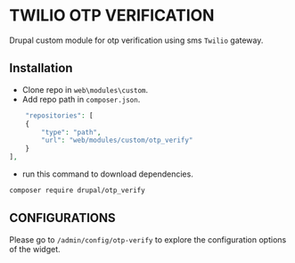 # TWILIO OTP VERIFICATION

Drupal custom module for otp verification using sms `Twilio` gateway.

## Installation

- Clone repo in `web\modules\custom`.
- Add repo path in `composer.json`.

```php
    "repositories": [
    {
        "type": "path",
        "url": "web/modules/custom/otp_verify"
    }
],
```

- run this command to download dependencies.

```bash
composer require drupal/otp_verify
```

## CONFIGURATIONS

Please go to `/admin/config/otp-verify` to explore the configuration
options of the widget.
